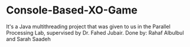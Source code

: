# Console-Based-XO-Game
It's a Java multithreading project that was given to us in the Parallel Processing Lab, supervised by Dr. Fahed Jubair. Done by: Rahaf Albulbul and Sarah Saadeh
